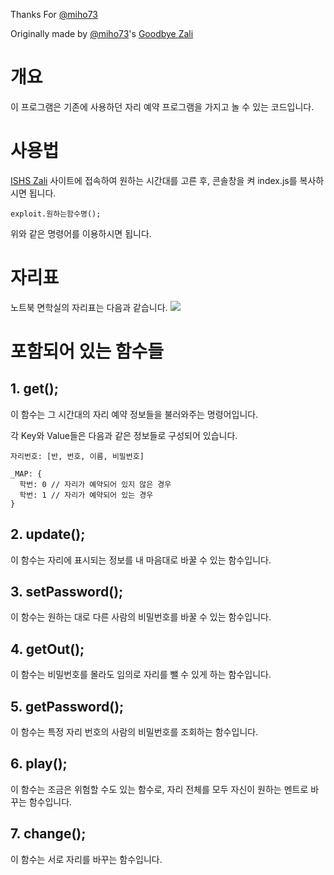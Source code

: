 Thanks For [@miho73](https://github.com/miho73)

Originally made by [@miho73](https://github.com/miho73)'s [Goodbye Zali](https://gist.github.com/miho73/d1ba389306c69935da770c03be4bd750)

# 개요
이 프로그램은 기존에 사용하던 자리 예약 프로그램을 가지고 놀 수 있는 코드입니다.

# 사용법
[ISHS Zali](https://project01-2cc6f.web.app/1.html) 사이트에 접속하여 원하는 시간대를 고른 후, 콘솔창을 켜 index.js를 복사하시면 됩니다.

```
exploit.원하는함수명();
```

위와 같은 명령어를 이용하시면 됩니다.

# 자리표
노트북 면학실의 자리표는 다음과 같습니다.
![](https://i.ibb.co/6X4NQXS/20230303.png)

# 포함되어 있는 함수들
## 1. get();
이 함수는 그 시간대의 자리 예약 정보들을 불러와주는 명령어입니다.

각 Key와 Value들은 다음과 같은 정보들로 구성되어 있습니다.

```
자리번호: [반, 번호, 이름, 비밀번호]

_MAP: {
  학번: 0 // 자리가 예약되어 있지 않은 경우
  학번: 1 // 자리가 예약되어 있는 경우
}
```

## 2. update();
이 함수는 자리에 표시되는 정보를 내 마음대로 바꿀 수 있는 함수입니다.

## 3. setPassword();
이 함수는 원하는 대로 다른 사람의 비밀번호를 바꿀 수 있는 함수입니다.

## 4. getOut();
이 함수는 비밀번호를 몰라도 임의로 자리를 뺄 수 있게 하는 함수입니다.

## 5. getPassword();
이 함수는 특정 자리 번호의 사람의 비밀번호를 조회하는 함수입니다.

## 6. play();
이 함수는 조금은 위험할 수도 있는 함수로, 자리 전체를 모두 자신이 원하는 멘트로 바꾸는 함수입니다.

## 7. change();
이 함수는 서로 자리를 바꾸는 함수입니다.
